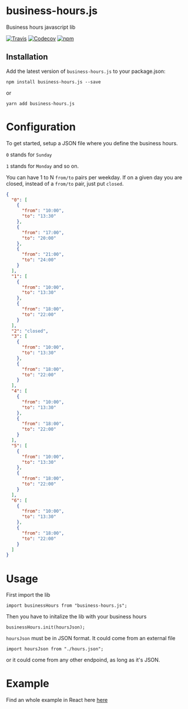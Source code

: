 # business-hours.js
Business hours javascript lib

[![Travis](https://img.shields.io/travis/littletower/business-hours.js.svg?style=flat-square)]()
[![Codecov](https://img.shields.io/codecov/c/github/littletower/business-hours.js.svg?style=flat-square)]()
[![npm](https://img.shields.io/npm/v/business-hours.js.svg?style=flat-square)]()

## Installation

Add the latest version of `business-hours.js` to your package.json:
```
npm install business-hours.js --save
```
or
```
yarn add business-hours.js
```

# Configuration

To get started, setup a JSON file where you define the business hours.

`0` stands for `Sunday`

`1` stands for `Monday` and so on.

You can have 1 to N `from/to` pairs per weekday. If on a given day you are closed, instead of a `from/to` pair, just put `closed`.

```json
{
  "0": [
    {
      "from": "10:00",
      "to": "13:30"
    },
    {
      "from": "17:00",
      "to": "20:00"
    },
    {
      "from": "21:00",
      "to": "24:00"
    }
  ],
  "1": [
    {
      "from": "10:00",
      "to": "13:30"
    },
    {
      "from": "18:00",
      "to": "22:00"
    }
  ],
  "2": "closed",
  "3": [
    {
      "from": "10:00",
      "to": "13:30"
    },
    {
      "from": "18:00",
      "to": "22:00"
    }
  ],
  "4": [
    {
      "from": "10:00",
      "to": "13:30"
    },
    {
      "from": "18:00",
      "to": "22:00"
    }
  ],
  "5": [
    {
      "from": "10:00",
      "to": "13:30"
    },
    {
      "from": "18:00",
      "to": "22:00"
    }
  ],
  "6": [
    {
      "from": "10:00",
      "to": "13:30"
    },
    {
      "from": "18:00",
      "to": "22:00"
    }
  ]
}
```

# Usage

First import the lib
```
import businessHours from "business-hours.js";
```
Then you have to initalize the lib with your business hours
```
businessHours.init(hoursJson);
```
`hoursJson` must be in JSON format. It could come from an external file
```
import hoursJson from "./hours.json";
```
or it could come from any other endpoind, as long as it's JSON.

# Example
Find an whole example in React here [here](example/)
